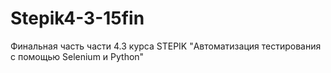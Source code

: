 # Stepik4-3-15fin
Финальная часть части 4.3 курса STEPIK "Автоматизация тестирования с помощью Selenium и Python"
